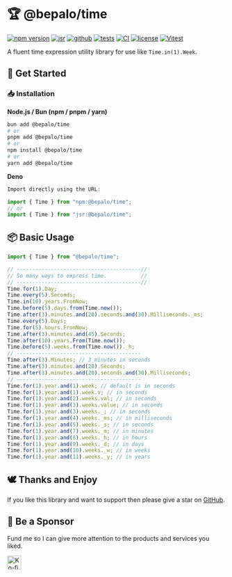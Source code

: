 # 🏆 @bepalo/time

[![npm version](https://img.shields.io/npm/v/@bepalo/time.svg)](https://www.npmjs.com/package/@bepalo/time)
[![jsr](https://img.shields.io/badge/jsr-%40bepalo%2Ftime-blue?logo=deno&label=jsr)](https://jsr.io/@bepalo/time)
[![github](https://img.shields.io/badge/github-bepalo%2Ftime-181717?logo=github)](https://github.com/bepalo/time)
[![tests](https://img.shields.io/github/actions/workflow/status/bepalo/time/testing.yaml?label=tests)](https://github.com/bepalo/time/actions/workflows/testing.yaml.yml)
[![CI](https://img.shields.io/github/actions/workflow/status/bepalo/time/ci.yaml?label=CI)](https://github.com/bepalo/time/actions/workflows/ci.yaml.yml)
[![license](https://img.shields.io/npm/l/@bepalo/time.svg)](LICENSE)
[![Vitest](https://img.shields.io/badge/vitest-6E9F18?style=for-the-badge&logo=vitest&logoColor=white)](test-result.md)

A fluent time expression utility library for use like `Time.in(1).Week`.

## 🚀 Get Started

### 📥 Installation

**Node.js / Bun (npm / pnpm / yarn)**

```sh
bun add @bepalo/time
# or
pnpm add @bepalo/time
# or
npm install @bepalo/time
# or
yarn add @bepalo/time
```

**Deno**

```ts
Import directly using the URL:

import { Time } from "npm:@bepalo/time";
// or
import { Time } from "jsr:@bepalo/time";
```

## 📦 Basic Usage

```js
import { Time } from "@bepalo/time";

// ----------------------------------------//
// So many ways to express time.           //
// ----------------------------------------//
Time.for(1).Day;
Time.every(5).Seconds;
Time.in(10).years.FromNow;
Time.before(5).days.from(Time.now());
Time.after(3).minutes.and(20).seconds.and(30).Milliseconds._ms;
Time.every(5).Days;
Time.for(5).hours.FromNow;
Time.after(3).minutes.and(45).Seconds;
Time.after(10).years.From(Time.now());
Time.before(5).weeks.from(Time.now())._h;
// ----------------------------------------
Time.after(3).Minutes; // 3 minutes in seconds
Time.after(3).minutes.and(20).Seconds;
Time.after(3).minutes.and(20).seconds.and(30).Milliseconds;
// ----------------------------------------
Time.for(1).year.and(1).week; // default is in seconds
Time.for(1).year.and(1).week.v; // in seconds
Time.for(1).year.and(2).weeks.val; // in seconds
Time.for(1).year.and(3).weeks.value; // in seconds
Time.for(1).year.and(3).weeks._; // in seconds
Time.for(1).year.and(4).weeks._ms; // in milliseconds
Time.for(1).year.and(5).weeks._s; // in seconds
Time.for(1).year.and(7).weeks._m; // in minutes
Time.for(1).year.and(8).weeks._h; // in hours
Time.for(1).year.and(9).weeks._d; // in days
Time.for(1).year.and(10).weeks._w; // in weeks
Time.for(1).year.and(11).weeks._y; // in years
```

## 🕊️ Thanks and Enjoy

If you like this library and want to support then please give a star on [GitHub](https://github.com/bepalo/time).

## 💖 Be a Sponsor

Fund me so I can give more attention to the products and services you liked.

<p align="left">
  <a href="https://ko-fi.com/natieshzed" target="_blank">
    <img height="32" src="https://img.shields.io/badge/Ko--fi-donate-orange?style=for-the-badge&logo=ko-fi&logoColor=white" alt="Ko-fi Badge"> 
  </a>
</p>
